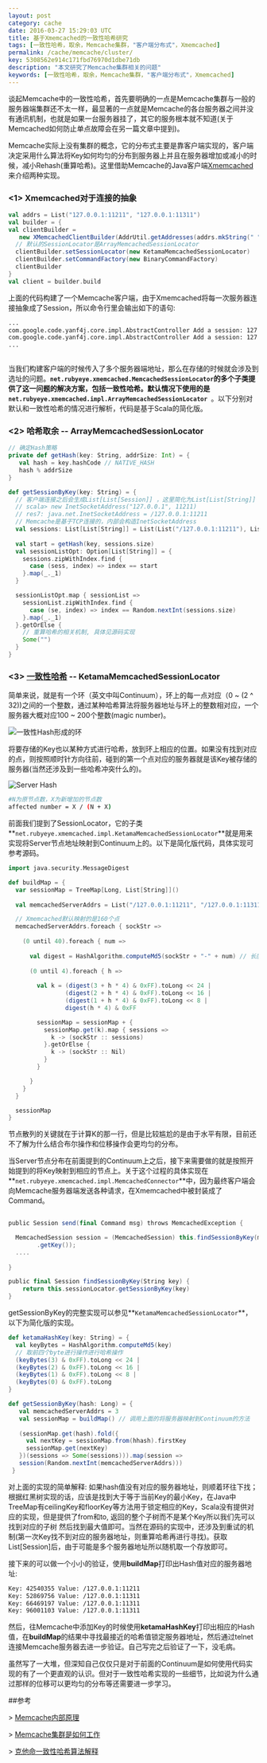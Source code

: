 ```yaml
---
layout: post
category: cache
date: 2016-03-27 15:29:03 UTC
title: 基于Xmemcached的一致性哈希研究
tags: [一致性哈希，取余，Memcache集群，"客户端分布式"，Xmemcached]
permalink: /cache/memcache/cluster/
key: 5308562e914c171fbd76970d1dbe71db
description: "本文研究了Memcache集群相关的问题"
keywords: [一致性哈希，取余，Memcache集群，"客户端分布式"，Xmemcached]
---
```



谈起Memcache中的一致性哈希，首先要明确的一点是Memcache集群与一般的服务器端集群还不太一样，最显著的一点就是Memcache的各台服务器之间并没有通讯机制，也就是如果一台服务器挂了，其它的服务根本就不知道(关于Memcached如何防止单点故障会在另一篇文章中提到)。

Memcache实际上没有集群的概念，它的分布式主要是靠客户端实现的，客户端决定采用什么算法将Key如何均匀的分布到服务器上并且在服务器增加或减小的时候，减小Rehash(重算哈希)。这里借助Memcache的Java客户端[Xmemcached](https://code.google.com/p/xmemcached/wiki/User_Guide)来介绍两种实现。
  
### <1> Xmemcached对于连接的抽象
   
```scala
val addrs = List("127.0.0.1:11211", "127.0.0.1:11311")
val builder = {
val clientBuilder = 
   new XMemcachedClientBuilder(AddrUtil.getAddresses(addrs.mkString(" ")))
  // 默认的SessionLocator是ArrayMemcachedSessionLocator
  clientBuilder.setSessionLocator(new KetamaMemcachedSessionLocator)
  clientBuilder.setCommandFactory(new BinaryCommandFactory)
  clientBuilder
}
val client = builder.build
```
    
上面的代码构建了一个Memcache客户端，由于Xmemcached将每一次服务器连接抽象成了Session，所以命令行里会输出如下的语句:
    
```bash    
...
com.google.code.yanf4j.core.impl.AbstractController Add a session: 127.0.0.1:11211
com.google.code.yanf4j.core.impl.AbstractController Add a session: 127.0.0.1:11311
...
    
```

当我们构建客户端的时候传入了多个服务器端地址，那么在存储的时候就会涉及到选址的问题。**```net.rubyeye.xmemcached.MemcachedSessionLocator```**的多个子类提供了这一问题的解决方案，包括一致性哈希。默认情况下使用的是**```net.rubyeye.xmemcached.impl.ArrayMemcachedSessionLocator ```**。以下分别对默认和一致性哈希的情况进行解析，代码是基于Scala的简化版。
   
    
### <2> 哈希取余 -- ArrayMemcachedSessionLocator
     
```scala
// 确定Hash策略
private def getHash(key: String, addrSize: Int) = {
   val hash = key.hashCode // NATIVE_HASH
   hash % addrSize
}

def getSessionByKey(key: String) = {
  // 客户端连接之后会生成List[List[Session]] ，这里简化为List[List[String]]
  // scala> new InetSocketAddress("127.0.0.1", 11211)
  // res7: java.net.InetSocketAddress = /127.0.0.1:11211
  // Memcache是基于TCP连接的，内部会构造InetSocketAddress
  val sessions: List[List[String]] = List(List("/127.0.0.1:11211"), List("/127.0.0.1:11311"))
  
  val start = getHash(key, sessions.size)
  val sessionListOpt: Option[List[String]] = {
    sessions.zipWithIndex.find {
      case (sess, index) => index == start
    }.map(_._1)
  }

  sessionListOpt.map { sessionList =>
    sessionList.zipWithIndex.find {
      case (se, index) => index == Random.nextInt(sessions.size)
    }.map(_._1)
  }.getOrElse {
    // 重算哈希的相关机制, 具体见源码实现
    Some("")
  }
}   
```

<p style="display:none">
这种实现有一个问题，就是当Server节点增加或者是减小的时候(如果节点由N变到N + 1那么最坏的情况下有```N / (N + 1)```的数据受到影响)，这个时候如果是涉及到数据库数据的缓存，就会产生大量的查询，对服务器造成不小的压力。
</p>
    

### <3> [一致性哈希](https://www.quora.com/What-is-the-best-way-to-add-remove-a-new-server-in-memcached-without-restarting-it-to-avoid-rehashing-Is-it-possible) -- KetamaMemcachedSessionLocator

简单来说，就是有一个环（英文中叫Continuum），环上的每一点对应（0 ~ (2 ^ 32))之间的一个整数，通过某种哈希算法将服务器地址与环上的整数相对应，一个服务器大概对应100 ~ 200个整数(magic number)。
    
![一致性Hash形成的环](https://www.adayinthelifeof.nl/images/uploads/2011/02/Screen-shot-2011-02-05-at-10.37.32-PM.png)
    
将要存储的Key也以某种方式进行哈希，放到环上相应的位置。如果没有找到对应的点，则按照顺时针方向往前，碰到的第一个点对应的服务器就是该Key被存储的服务器(当然还涉及到一些哈希冲突什么的)。
    
![Server Hash](https://www.adayinthelifeof.nl/images/uploads/2011/02/Screen-shot-2011-02-05-at-10.37.38-PM.png)
    
<p style="display:none">
这种情况下如果Memcache集群中加入一个节点，受影响的数据量为其总结点缓存量的1 / 3
    
```bash
#N为原节点数，X为新增加的节点数
affected number = X / (N + X) 
```
</p>

前面我们提到了SessionLocator，它的子类**```net.rubyeye.xmemcached.impl.KetamaMemcachedSessionLocator```**就是用来实现将Server节点地址映射到Continuum上的。以下是简化版代码，具体实现可参考源码。


```scala
import java.security.MessageDigest

def buildMap = {
  var sessionMap = TreeMap[Long, List[String]]()
  
  val memcachedServerAddrs = List("/127.0.0.1:11211", "/127.0.0.1:11311")

  // Xmemcached默认映射的是160个点
  memcachedServerAddrs.foreach { sockStr =>
  
    (0 until 40).foreach { num =>
    
      val digest = HashAlgorithm.computeMd5(sockStr + "-" + num) // 长度为16的Array[Byte]
      
      (0 until 4).foreach { h =>
        
        val k = (digest(3 + h * 4) & 0xFF).toLong << 24 | 
                (digest(2 + h * 4) & 0xFF).toLong << 16 | 
                (digest(1 + h * 4) & 0xFF).toLong << 8 | 
                digest(h * 4) & 0xFF

        sessionMap = sessionMap + {
          sessionMap.get(k).map { sessions =>
            k -> (sockStr :: sessions)
          }.getOrElse {
            k -> (sockStr :: Nil)
          }
        }

      }
    }
  }

  sessionMap
}    

```

节点散列的关键就在于计算K的那一行，但是比较尴尬的是由于水平有限，目前还不了解为什么结合布尔操作和位移操作会更均匀的分布。

当Server节点分布在前面提到的Continuum上之后，接下来需要做的就是按照开始提到的将Key映射到相应的节点上。关于这个过程的具体实现在**```net.rubyeye.xmemcached.impl.MemcachedConnector```**中，因为最终客户端会向Memcache服务器端发送各种请求，在Xmemcached中被封装成了Command。


```scala
    
public Session send(final Command msg) throws MemcachedException {

  MemcachedSession session = (MemcachedSession) this.findSessionByKey(msg
		.getKey());
  ....
  
}

public final Session findSessionByKey(String key) {
    return this.sessionLocator.getSessionByKey(key)
}
```
  
getSessionByKey的完整实现可以参见**```KetamaMemcachedSessionLocator```**，以下为简化版的实现。
  

```scala
def ketamaHashKey(key: String) = {
  val keyBytes = HashAlgorithm.computeMd5(key)
  // 取前四个byte进行操作进行哈希操作
  (keyBytes(3) & 0xFF).toLong << 24 | 
  (keyBytes(2) & 0xFF).toLong << 16 |
  (keyBytes(1) & 0xFF).toLong << 8 |
  (keyBytes(0) & 0xFF).toLong
}

def getSessionByKey(hash: Long) = {
   val memcachedServerAddrs = 3
   val sessionMap = buildMap() // 调用上面的将服务器映射到Continuum的方法
   
   (sessionMap.get(hash).fold({
     val nextKey = sessionMap.from(hhash).firstKey
     sessionMap.get(nextKey)
   })(sessions => Some(sessions))).map(session =>             
   session(Random.nextInt(memcachedServerAddrs)))
 }
```
    
对上面的实现的简单解释: 如果hash值没有对应的服务器地址，则顺着环往下找；根据红黑树实现的话，应该是找到大于等于当前Key的最小Key，在Java中TreeMap有ceilingKey和floorKey等方法用于锁定相应的Key，Scala没有提供对应的实现，但是提供了from和to, 返回的整个子树而不是某个Key所以我们先可以找到对应的子树 然后找到最大值即可。当然在源码的实现中，还涉及到重试的机制(第一次Key找不到对应的服务器地址，则重算哈希再进行寻找)。获取List[Session]后，由于可能是多个服务器地址所以随机取一个存放即可。
      
接下来的可以做一个小小的验证，使用**buildMap**打印出Hash值对应的服务器地址:

    
```bash        
Key: 42540355 Value: /127.0.0.1:11211
Key: 52869756 Value: /127.0.0.1:11311
Key: 66469197 Value: /127.0.0.1:11311
Key: 96001103 Value: /127.0.0.1:11311
```
   
然后，往Memcache中添加Key的时候使用**ketamaHashKey**打印出相应的Hash值，在**buildMap**的结果中寻找最接近的哈希值锁定服务器地址，然后通过telnet连接Memcache服务器去进一步验证。自己写完之后验证了一下，没毛病。
    
虽然写了一大堆，但深知自己仅仅只是对于前面的Continuum是如何使用代码实现的有了一个更直观的认识。但对于一致性哈希实现的一些细节，比如说为什么通过那样的位移可以更均匀的分布等还需要进一步学习。
   
 
##参考

\> [Memcache内部原理](https://www.adayinthelifeof.nl/2011/02/06/memcache-internals/)

\> [Memcache集群是如何工作](https://www.quora.com/How-does-a-Memcache-cluster-work)

\> [克他命一致性哈希算法解释](http://www.last.fm/user/RJ/journal/2007/04/10/rz_libketama_-_a_consistent_hashing_algo_for_memcache_clients)

